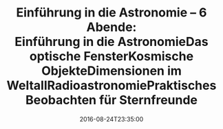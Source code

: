 ---
date: '2016-08-24T23:35:00'
talk_date: '1993-05-01T00:00:00'
talk_speakers:
  speaker1:
    name: Mitglieder der Sternwarte
title: "Einführung in die Astronomie – 6 Abende:\n- Einführung in die Astronomie\n-
  Das optische Fenster\n- Kosmische Objekte\n- Dimensionen im Weltall\n- Radioastronomie
  \n- Praktisches Beobachten für Sternfreunde"
---